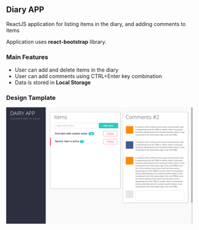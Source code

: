 ## Diary APP
ReactJS application for listing items in the diary, and adding comments to items

Application uses **react-bootstrap** library.

### Main Features
- User can add and delete items in the diary
- User can add comments using CTRL+Enter key combination
- Data is stored in **Local Storage**

### Design Tamplate
![design](/Empeek_test/test_UI.png)
